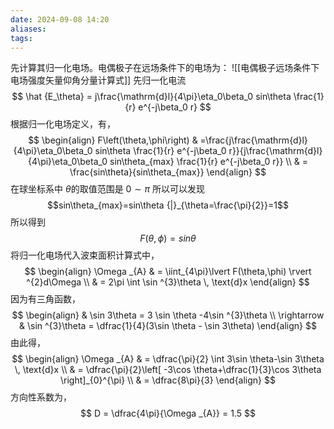 ```yaml
---
date: 2024-09-08 14:20
aliases: 
tags: 
---
```

先计算其归一化电场。电偶极子在远场条件下的电场为：
![[电偶极子远场条件下电场强度矢量仰角分量计算式]]
先归一化电流
$$
\hat {E_\theta} = j\frac{\mathrm{d}l}{4\pi}\eta_0\beta_0 sin\theta \frac{1}{r} e^{-j\beta_0 r}
$$
根据归一化电场定义，有，
$$
\begin{align}
F\left(\theta,\phi\right) & =\frac{j\frac{\mathrm{d}l}{4\pi}\eta_0\beta_0 sin\theta \frac{1}{r} e^{-j\beta_0 r}}{j\frac{\mathrm{d}l}{4\pi}\eta_0\beta_0 sin\theta_{max} \frac{1}{r} e^{-j\beta_0 r}} \\
 & = \frac{sin\theta}{sin\theta_{max}}
\end{align}
$$
在球坐标系中 $\theta$的取值范围是 $0 \sim \pi$ 所以可以发现
$$sin\theta_{max}=sin\theta {|}_{\theta=\frac{\pi}{2}}=1$$
所以得到
$$
F\left(\theta,\phi\right)=sin\theta
$$
将归一化电场代入波束面积计算式中，
$$
\begin{align}
\Omega _{A}  &  = \iint_{4\pi}\lvert F(\theta,\phi) \rvert ^{2}d\Omega \\
 & = 2\pi \int \sin ^{3}\theta \, 	\text{d}x 
\end{align}
$$
因为有三角函数，
$$
\begin{align}
 & \sin 3\theta = 3 \sin \theta -4\sin ^{3}\theta \\
 \rightarrow  & \sin ^{3}\theta = \dfrac{1}{4}(3\sin \theta - \sin 3\theta)
\end{align}
$$
由此得，
$$
\begin{align}
\Omega _{A} & = \dfrac{\pi}{2} \int 3\sin \theta-\sin 3\theta \, 	\text{d}x  \\
 & = \dfrac{\pi}{2}\left[ -3\cos \theta+\dfrac{1}{3}\cos 3\theta \right]_{0}^{\pi} \\
 & = \dfrac{8\pi}{3} 
\end{align}
$$
方向性系数为，
$$
D = \dfrac{4\pi}{\Omega _{A}} = 1.5
$$